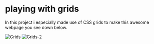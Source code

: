 # playing with grids

In this project i especially made use of CSS grids to make this awesome webpage you see down below.

![Grids](./Screenshot-1.JPG)
![Grids-2](./Screenshot-2.JPG)
